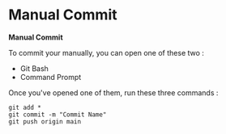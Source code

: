 # Manual Commit

**Manual Commit**

To commit your manually, you can open one of these two :

* Git Bash
* Command Prompt

Once you've opened one of them, run these three commands :

```
git add *
git commit -m "Commit Name"
git push origin main
```
